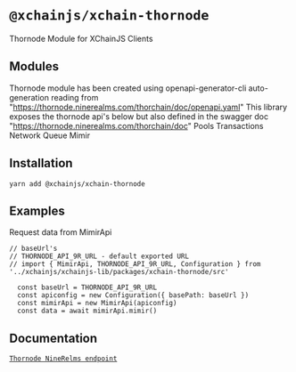 # `@xchainjs/xchain-thornode`

Thornode Module for XChainJS Clients

## Modules

Thornode module has been created using openapi-generator-cli auto-generation reading from "https://thornode.ninerealms.com/thorchain/doc/openapi.yaml" This library exposes the thornode api's below but also defined in the swagger doc "https://thornode.ninerealms.com/thorchain/doc"
Pools
Transactions
Network
Queue
Mimir

## Installation

```
yarn add @xchainjs/xchain-thornode
```

## Examples
Request data from MimirApi

```
// baseUrl's
// THORNODE_API_9R_URL - default exported URL
// import { MimirApi, THORNODE_API_9R_URL, Configuration } from '../xchainjs/xchainjs-lib/packages/xchain-thornode/src'

  const baseUrl = THORNODE_API_9R_URL
  const apiconfig = new Configuration({ basePath: baseUrl })
  const mimirApi = new MimirApi(apiconfig)
  const data = await mimirApi.mimir()

```

## Documentation

[`Thornode NineRelms endpoint`](https://thornode.ninerealms.com/)
